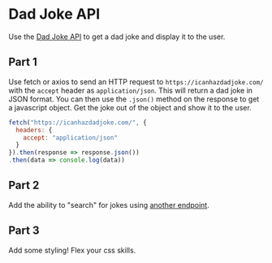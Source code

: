 
# Dad Joke API

Use the [Dad Joke API](https://icanhazdadjoke.com/api) to get a dad joke and display it to the user.


## Part 1

Use fetch or axios to send an HTTP request to `https://icanhazdadjoke.com/` with the `accept` header as `application/json`. This will return a dad joke in JSON format. You can then use the `.json()` method on the response to get a javascript object. Get the joke out of the object and show it to the user.

```Javascript
fetch("https://icanhazdadjoke.com/", {
  headers: {
    accept: "application/json"
  }
}).then(response => response.json())
.then(data => console.log(data))
```


## Part 2 

Add the ability to "search" for jokes using [another endpoint](https://icanhazdadjoke.com/api#search-for-dad-jokes).

## Part 3

Add some styling! Flex your css skills.
